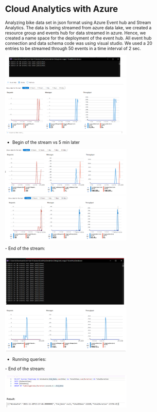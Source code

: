 # Cloud Analytics with Azure
 Analyzing bike data set in json format using Azure Event hub and Stream Analytics.
 The data is being streamed from azure data lake, we created a resource group and events hub for data streamed in azure.
 Hence, we created a name space for the deployment of the event hub.
 All event hub connection and data schema code was using visual studio.
 We used a 20 entries to be streamed through 50 events in a time interval of 2 sec.
 <p float="left">
   <img src="https://github.com/khadija267/Cloud-Analytics-with-Azure/blob/main/images/Screenshot from 2022-07-16 01-07-113.png?raw=true" width="400" />

  <img src="https://github.com/khadija267/Cloud-Analytics-with-Azure/blob/main/images/1.png?raw=true" width="400" />

</p>

- Begin of the stream vs 5 min later
 <p float="left">
   <img src="https://github.com/khadija267/Cloud-Analytics-with-Azure/blob/main/images/2.png?raw=true" width="400" />
  <img src="https://github.com/khadija267/Cloud-Analytics-with-Azure/blob/main/images/3.png?raw=true" width="400" />

</p>
- End of the stream:
 <p float="left">
   <img src="https://github.com/khadija267/Cloud-Analytics-with-Azure/blob/main/images/Screenshot from 2022-07-16 01-07-476.png?raw=true" width="400" />
  <img src="https://github.com/khadija267/Cloud-Analytics-with-Azure/blob/main/images/Screenshot from 2022-07-16 01-07-567.png?raw=true" width="400" />

</p>
 
- Running queries:
</p>
- End of the stream:
 <p float="left">
   <img src="https://github.com/khadija267/Cloud-Analytics-with-Azure/blob/main/images/Screenshot from 2022-07-16 01-08-448.png?raw=true" width="400" />

</p>
